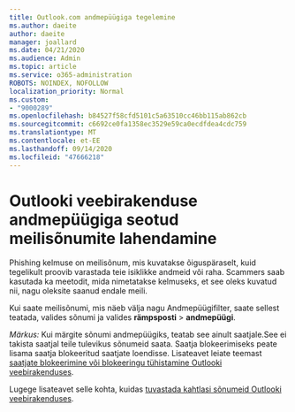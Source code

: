 ```yaml
---
title: Outlook.com andmepüügiga tegelemine
ms.author: daeite
author: daeite
manager: joallard
ms.date: 04/21/2020
ms.audience: Admin
ms.topic: article
ms.service: o365-administration
ROBOTS: NOINDEX, NOFOLLOW
localization_priority: Normal
ms.custom:
- "9000289"
ms.openlocfilehash: b84527f58cfd5101c5a63510cc46bb115ab862cb
ms.sourcegitcommit: c6692ce0fa1358ec3529e59ca0ecdfdea4cdc759
ms.translationtype: MT
ms.contentlocale: et-EE
ms.lasthandoff: 09/14/2020
ms.locfileid: "47666218"
---
```

# <a name="how-to-deal-with-a-phishing-email-in-outlook-on-the-web"></a>Outlooki veebirakenduse andmepüügiga seotud meilisõnumite lahendamine

Phishing kelmuse on meilisõnum, mis kuvatakse õiguspäraselt, kuid tegelikult proovib varastada teie isiklikke andmeid või raha. Scammers saab kasutada ka meetodit, mida nimetatakse kelmuseks, et see oleks kuvatud nii, nagu oleksite saanud endale meili.

Kui saate meilisõnumi, mis näeb välja nagu Andmepüügifilter, saate sellest teatada, valides sõnumi ja valides **rämpsposti**  >  **andmepüügi**.

*Märkus:* Kui märgite sõnumi andmepüügiks, teatab see ainult saatjale.See ei takista saatjal teile tulevikus sõnumeid saata. Saatja blokeerimiseks peate lisama saatja blokeeritud saatjate loendisse. Lisateavet leiate teemast [saatjate blokeerimine või blokeeringu tühistamine Outlooki veebirakenduses](https://support.office.com/article/9bf812d4-6995-4d19-901a-76d6e26939b0).

Lugege lisateavet selle kohta, kuidas [tuvastada kahtlasi sõnumeid Outlooki veebirakenduses](https://support.office.com/article/3d44102b-6ce3-4f7c-a359-b623bec82206).